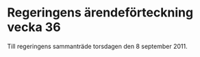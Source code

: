 # Regeringens ärendeförteckning vecka 36

Till regeringens sammanträde torsdagen den 8 september 2011\.
